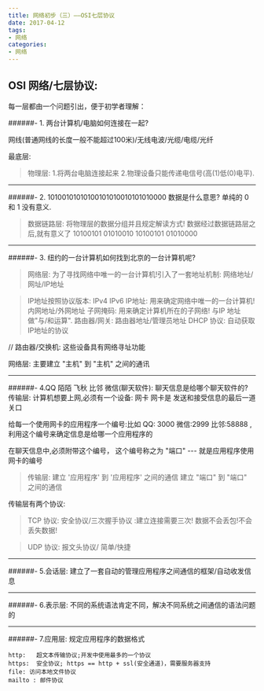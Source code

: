 ```yaml
---
title: 网络初步（三）——OSI七层协议
date: 2017-04-12
tags: 
- 网络
categories:
- 网络
---
```

## OSI 网络/七层协议:
每一层都由一个问题引出，便于初学者理解：

######- 1. 两台计算机/电脑如何连接在一起?

网线(普通网线的长度一般不能超过100米)/无线电波/光缆/电缆/光纤

最底层:

>物理层:
1.将两台电脑连接起来
2.物理设备只能传递电信号(高(1)低(0)电平).

---------
######- 2. 10100101010100101010010101010000 数据是什么意思?
单纯的 0 和 1 没有意义.

>数据链路层: 将物理层的数据分组并且规定解读方式! 数据经过数据链路层之后,就有意义了
10100101  01010010  10100101  01010000

-----------
######- 3. 纽约的一台计算机如何找到北京的一台计算机呢?

>网络层:
为了寻找网络中唯一的一台计算机!引入了一套地址机制: 网络地址/网址/IP地址

>IP地址按照协议版本: IPv4  IPv6
IP地址: 用来确定网络中唯一的一台计算机! 内网地址/外网地址
子网掩码: 用来确定计算机所在的子网络! 与IP 地址做"与/和运算".
路由器/网关: 路由器地址/管理员地址
DHCP 协议: 自动获取IP地址的协议

// 路由器/交换机: 这些设备具有网络寻址功能

网络层: 主要建立 "主机" 到 "主机" 之间的通讯

-------------
######- 4.QQ 陌陌 飞秋 比邻 微信(聊天软件): 聊天信息是给哪个聊天软件的?
传输层:
计算机想要上网,必须有一个设备: 网卡
网卡是 发送和接受信息的最后一道关口

给每一个使用网卡的应用程序一个编号:比如 QQ: 3000 微信:2999 比邻:58888 ,利用这个编号来确定信息是给哪一个应用程序的

在聊天信息中,必须附带这个编号， 这个编号称之为 "端口" --- 就是应用程序使用网卡的编号

>传输层:
建立 '应用程序' 到 '应用程序' 之间的通信
建立 "端口" 到 "端口" 之间的通信


传输层有两个协议:

>TCP 协议: 安全协议/三次握手协议 :建立连接需要三次! 数据不会丢包!不会丢失数据!

>UDP 协议: 报文头协议/ 简单/快捷

----------

######- 5.会话层: 建立了一套自动的管理应用程序之间通信的框架/自动收发信息

----------
######- 6.表示层: 不同的系统语法肯定不同，解决不同系统之间通信的语法问题的

--------------
######- 7.应用层: 规定应用程序的数据格式

    http:   超文本传输协议;开发中使用最多的一个协议
    https:  安全协议; https == http + ssl(安全通道)，需要服务器支持
    file: 访问本地文件协议
    mailto : 邮件协议
